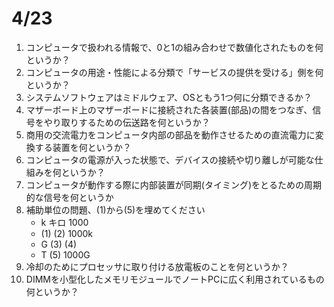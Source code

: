 # 4/23

1. コンピュータで扱われる情報で、0と1の組み合わせで数値化されたものを何というか？
1. コンピュータの用途・性能による分類で「サービスの提供を受ける」側を何というか？
1. システムソフトウェアはミドルウェア、OSともう1つ何に分類できるか？
1. マザーボード上のマザーボードに接続された各装置(部品)の間をつなぎ、信号をやり取りするための伝送路を何というか？
1. 商用の交流電力をコンピュータ内部の部品を動作させるための直流電力に変換する装置を何というか？
1. コンピュータの電源が入った状態で、デバイスの接続や切り離しが可能な仕組みを何というか？
1. コンピュータが動作する際に内部装置が同期(タイミング)をとるための周期的な信号を何というか
1. 補助単位の問題、(1)から(5)を埋めてください
    - k キロ 1000
    - (1) (2) 1000k
    - G (3) (4)
    - T (5) 1000G
1. 冷却のためにプロセッサに取り付ける放電板のことを何というか？
1. DIMMを小型化したメモリモジュールでノートPCに広く利用されているもの何というか？